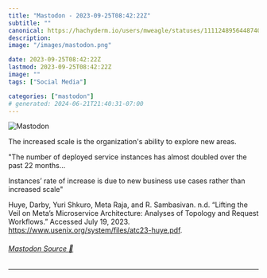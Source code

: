 ```yaml
---
title: "Mastodon - 2023-09-25T08:42:22Z"
subtitle: ""
canonical: https://hachyderm.io/users/mweagle/statuses/111124895644874086
description:
image: "/images/mastodon.png"

date: 2023-09-25T08:42:22Z
lastmod: 2023-09-25T08:42:22Z
image: ""
tags: ["Social Media"]

categories: ["mastodon"]
# generated: 2024-06-21T21:40:31-07:00
---
```

![Mastodon](/images/mastodon.png)

<p>The increased scale is the organization&#39;s ability to explore new areas.</p><p>&quot;The number of deployed service  instances has almost doubled over the past 22 months...</p><p>Instances’ rate of increase is due to new business use cases rather than increased scale&quot;</p><p>Huye, Darby, Yuri Shkuro, Meta Raja, and R. Sambasivan. n.d. “Lifting the Veil on Meta’s Microservice Architecture: Analyses of Topology and Request Workflows.” Accessed July 19, 2023. <a href="https://www.usenix.org/system/files/atc23-huye.pdf" target="_blank" rel="nofollow noopener noreferrer" translate="no"><span class="invisible">https://www.</span><span class="ellipsis">usenix.org/system/files/atc23-</span><span class="invisible">huye.pdf</span></a>.</p>


###### [Mastodon Source 🐘](https://hachyderm.io/@mweagle/111124895644874086)

___
